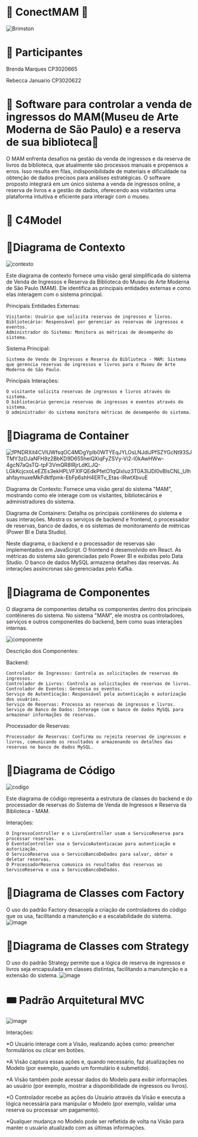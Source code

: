 # 🎫 ConectMAM 🎫
![Brimston](https://github.com/rebeccajanuario/Biblioteca/assets/129446615/3187f19a-6598-4688-84d2-ae7aa7af4729)

# 👥 Participantes
Brenda Marques CP3020665

Rebecca Januario CP3020622

# 🎨 Software para controlar a venda de ingressos do MAM(Museu de Arte Moderna de São Paulo) e a reserva de sua biblioteca🎨
O MAM enfrenta desafios na gestão da venda de ingressos e da reserva de livros da biblioteca, que atualmente são processos manuais e propensos a erros. Isso resulta em filas, indisponibilidade de materiais e dificuldade na obtenção de dados precisos para análises estratégicas. O software proposto integrará em um único sistema a venda de ingressos online, a reserva de livros e a gestão de dados, oferecendo aos visitantes uma plataforma intuitiva e eficiente para interagir com o museu.


# 🔖 C4Model
# 🔸Diagrama de Contexto

![contexto](https://github.com/rebeccajanuario/Biblioteca/assets/65727310/1fc797aa-c85a-4832-b1e4-9529df248000)

Este diagrama de contexto fornece uma visão geral simplificada do sistema de Venda de Ingressos e Reserva da Biblioteca do Museu de Arte Moderna de São Paulo (MAM). Ele identifica as principais entidades externas e como elas interagem com o sistema principal.

Principais Entidades Externas:

    Visitante: Usuário que solicita reservas de ingressos e livros.
    Bibliotecário: Responsável por gerenciar as reservas de ingressos e eventos.
    Administrador do Sistema: Monitora as métricas de desempenho do sistema.

Sistema Principal:

    Sistema de Venda de Ingressos e Reserva da Biblioteca - MAM: Sistema que gerencia reservas de ingressos e livros para o Museu de Arte Moderna de São Paulo.

Principais Interações:

    O visitante solicita reservas de ingressos e livros através do sistema.
    O bibliotecário gerencia reservas de ingressos e eventos através do sistema.
    O administrador do sistema monitora métricas de desempenho do sistema.
# 🔸Diagrama de Container

![fPNDRXit4CVlUWfsqOC4MDgYpIb0WTYEqJYLOsLNJdiJPfSZYGcNt93SJTMY3zDJaNFH9z2BbKD9D655heiQXiqFyZSVy-Vi2-l0kAwHWw-4gcN7aQsTQ-tpF3VmQR8IRjrLdKLJQ-LGkKcjcxoLeEZEs3ekHPLVFXlFQEdkPfetO1qQlxIuz3T0A3IJDl0vBlsCNL_UlhahfaymuxeMkFdktfpmk-EbFp6shH4ERTv_Etas-IRwtXbvuE](https://github.com/rebeccajanuario/Biblioteca/assets/65727310/a3af71fc-7e75-4d89-a839-8bedfb72907b)

Diagrama de Contexto:
Fornece uma visão geral do sistema "MAM", mostrando como ele interage com os visitantes, bibliotecários e administradores do sistema.

Diagrama de Containers:
Detalha os principais contêineres do sistema e suas interações. Mostra os serviços de backend e frontend, o processador de reservas, banco de dados, e os sistemas de monitoramento de métricas (Power BI e Data Studio).

Neste diagrama, o backend e o processador de reservas são implementados em JavaScript. O frontend é desenvolvido em React. As métricas do sistema são gerenciadas pelo Power BI e exibidas pelo Data Studio. O banco de dados MySQL armazena detalhes das reservas. As interações assíncronas são gerenciadas pelo Kafka.



# 🔸Diagrama de Componentes
O diagrama de componentes detalha os componentes dentro dos principais contêineres do sistema. No sistema "MAM", ele mostra os controladores, serviços e outros componentes do backend, bem como suas interações internas.

![componente](https://github.com/rebeccajanuario/ConectMAM/assets/65727310/089ec350-51ee-49cc-b357-4e2084ab6da6)


Descrição dos Componentes:

Backend:

    Controlador de Ingressos: Controla as solicitações de reservas de ingressos.
    Controlador de Livros: Controla as solicitações de reservas de livros.
    Controlador de Eventos: Gerencia os eventos.
    Serviço de Autenticação: Responsável pela autenticação e autorização dos usuários.
    Serviço de Reservas: Processa as reservas de ingressos e livros.
    Serviço de Banco de Dados: Interage com o banco de dados MySQL para armazenar informações de reservas.

Processador de Reservas:

    Processador de Reservas: Confirma ou rejeita reservas de ingressos e livros, comunicando os resultados e armazenando os detalhes das reservas no banco de dados MySQL.


# 🔸Diagrama de Código

![codigo](https://github.com/rebeccajanuario/ConectMAM/assets/65727310/1ce34b79-fd8f-45d3-8fb3-e7df28093ccb)




Este diagrama de código representa a estrutura de classes do backend e do processador de reservas do Sistema de Venda de Ingressos e Reserva da Biblioteca - MAM.

Interações:

    O IngressoController e o LivroController usam o ServicoReserva para processar reservas.
    O EventoController usa o ServicoAutenticacao para autenticação e autorização.
    O ServicoReserva usa o ServicoBancoDeDados para salvar, obter e deletar reservas.
    O ProcessadorReserva comunica os resultados das reservas ao ServicoReserva e usa o ServicoBancoDeDados.
    
# 🔸Diagrama de Classes com Factory
O uso do padrão Factory desacopla a criação de controladores do código que os usa, facilitando a manutenção e a escalabilidade do sistema.
![image](https://github.com/rebeccajanuario/ConectMAM/assets/129446615/1de4d184-a550-49da-81b2-415e3e205949)




# 🔸Diagrama de Classes com Strategy
O uso do padrão Strategy permite que a lógica de reserva de ingressos e livros seja encapsulada em classes distintas, facilitando a manutenção e a extensão do sistema.
![image](https://github.com/rebeccajanuario/ConectMAM/assets/129446615/9c9f41fa-c5cf-4c84-853c-6ea4006ee4ff)


# 🎟 Padrão Arquitetural MVC
![image](https://github.com/rebeccajanuario/ConectMAM/assets/129446615/bfdb2f98-ca50-4130-9d7e-49643cb6af3d)

Interações:

*O Usuário interage com a Visão, realizando ações como: preencher formulários ou clicar em botões.

*A Visão captura essas ações e, quando necessário, faz atualizações no Modelo (por exemplo, quando um formulário é submetido).

*A Visão também pode acessar dados do Modelo para exibir informações ao usuário (por exemplo, mostrar a disponibilidade de ingressos ou livros).

*O Controlador recebe as ações do Usuário através da Visão e executa a lógica necessária para manipular o Modelo (por exemplo, validar uma reserva ou processar um pagamento).

*Qualquer mudança no Modelo pode ser refletida de volta na Visão para manter o usuário atualizado com as últimas informações.







